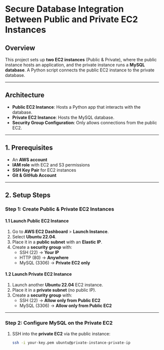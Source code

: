 # Secure Database Integration Between Public and Private EC2 Instances

## **Overview**
This project sets up **two EC2 instances** (Public & Private), where the public instance hosts an application, and the private instance runs a **MySQL database**. A Python script connects the public EC2 instance to the private database.

---

## **Architecture**
- **Public EC2 Instance**: Hosts a Python app that interacts with the database.  
- **Private EC2 Instance**: Hosts the MySQL database.  
- **Security Group Configuration**: Only allows connections from the public EC2.  

---

## **1. Prerequisites**
- An **AWS account**  
- **IAM role** with EC2 and S3 permissions  
- **SSH Key Pair** for EC2 instances  
- **Git & GitHub Account**  

---

## **2. Setup Steps**

### **Step 1: Create Public & Private EC2 Instances**
#### **1.1 Launch Public EC2 Instance**
1. Go to **AWS EC2 Dashboard** > **Launch Instance**.  
2. Select **Ubuntu 22.04**.  
3. Place it in a **public subnet** with an **Elastic IP**.  
4. Create a **security group** with:  
   - SSH (22) → **Your IP**  
   - HTTP (80) → **Anywhere**  
   - MySQL (3306) → **Private EC2 only**  

#### **1.2 Launch Private EC2 Instance**
1. Launch another **Ubuntu 22.04** EC2 instance.  
2. Place it in a **private subnet** (no public IP).  
3. Create a **security group** with:  
   - SSH (22) → **Allow only from Public EC2**  
   - MySQL (3306) → **Allow only from Public EC2**  

---

### **Step 2: Configure MySQL on the Private EC2**
1. SSH into the **private EC2** via the public instance:  
   ```bash
   ssh -i your-key.pem ubuntu@private-instance-private-ip
